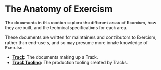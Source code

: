 # The Anatomy of Exercism

The documents in this section explore the different areas of Exercism, how they are built, and the technical specifications for each area.

These documents are written for maintainers and contributors to Exercism, rather than end-users, and so may presume more innate knowledge of Exercism.

- **[Track](./tracks):** The documents making up a Track.
- **[Track Tooling](./track-tooling):** The production tooling created by Tracks.
